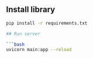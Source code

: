 ## Install library

```bash
pip install -r requirements.txt

## Run server

```bash
uvicorn main:app --reload